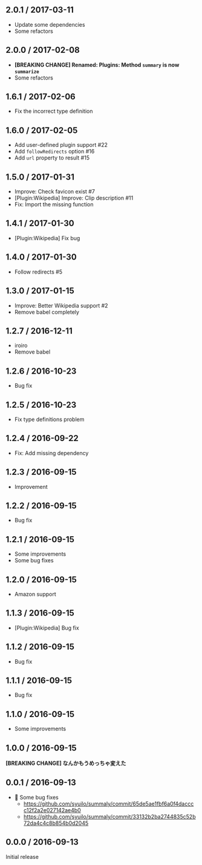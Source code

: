 2.0.1 / 2017-03-11
------------------
* Update some dependencies
* Some refactors

2.0.0 / 2017-02-08
------------------
* **[BREAKING CHANGE] Renamed: Plugins: Method `summary` is now `summarize`**
* Some refactors

1.6.1 / 2017-02-06
------------------
* Fix the incorrect type definition

1.6.0 / 2017-02-05
------------------
* Add user-defined plugin support #22
* Add `followRedirects` option #16
* Add `url` property to result #15

1.5.0 / 2017-01-31
------------------
* Improve: Check favicon exist #7
* [Plugin:Wikipedia] Improve: Clip description #11
* Fix: Import the missing function

1.4.1 / 2017-01-30
------------------
* [Plugin:Wikipedia] Fix bug

1.4.0 / 2017-01-30
------------------
* Follow redirects #5

1.3.0 / 2017-01-15
------------------
* Improve: Better Wikipedia support #2
* Remove babel completely

1.2.7 / 2016-12-11
------------------
* iroiro
* Remove babel

1.2.6 / 2016-10-23
------------------
* Bug fix

1.2.5 / 2016-10-23
------------------
* Fix type definitions problem

1.2.4 / 2016-09-22
------------------
* Fix: Add missing dependency

1.2.3 / 2016-09-15
------------------
* Improvement

1.2.2 / 2016-09-15
------------------
* Bug fix

1.2.1 / 2016-09-15
------------------
* Some improvements
* Some bug fixes

1.2.0 / 2016-09-15
------------------
* Amazon support

1.1.3 / 2016-09-15
------------------
* [Plugin:Wikipedia] Bug fix

1.1.2 / 2016-09-15
------------------
* Bug fix

1.1.1 / 2016-09-15
------------------
* Bug fix

1.1.0 / 2016-09-15
------------------
* Some improvements

1.0.0 / 2016-09-15
------------------
**[BREAKING CHANGE] なんかもうめっちゃ変えた**

0.0.1 / 2016-09-13
------------------
* :bug: Some bug fixes
  * https://github.com/syuilo/summaly/commit/65de5ae1fbf6a0f4dacccc12f2a2e027142ae4b0
  * https://github.com/syuilo/summaly/commit/33132b2ba2744835c52b72da4c4c8b854b0d2045

0.0.0 / 2016-09-13
------------------
Initial release
